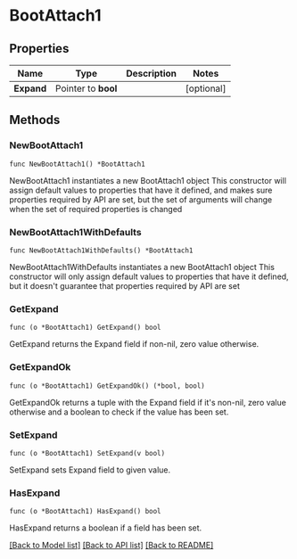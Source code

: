 # BootAttach1

## Properties

Name | Type | Description | Notes
------------ | ------------- | ------------- | -------------
**Expand** | Pointer to **bool** |  | [optional] 

## Methods

### NewBootAttach1

`func NewBootAttach1() *BootAttach1`

NewBootAttach1 instantiates a new BootAttach1 object
This constructor will assign default values to properties that have it defined,
and makes sure properties required by API are set, but the set of arguments
will change when the set of required properties is changed

### NewBootAttach1WithDefaults

`func NewBootAttach1WithDefaults() *BootAttach1`

NewBootAttach1WithDefaults instantiates a new BootAttach1 object
This constructor will only assign default values to properties that have it defined,
but it doesn't guarantee that properties required by API are set

### GetExpand

`func (o *BootAttach1) GetExpand() bool`

GetExpand returns the Expand field if non-nil, zero value otherwise.

### GetExpandOk

`func (o *BootAttach1) GetExpandOk() (*bool, bool)`

GetExpandOk returns a tuple with the Expand field if it's non-nil, zero value otherwise
and a boolean to check if the value has been set.

### SetExpand

`func (o *BootAttach1) SetExpand(v bool)`

SetExpand sets Expand field to given value.

### HasExpand

`func (o *BootAttach1) HasExpand() bool`

HasExpand returns a boolean if a field has been set.


[[Back to Model list]](../README.md#documentation-for-models) [[Back to API list]](../README.md#documentation-for-api-endpoints) [[Back to README]](../README.md)


